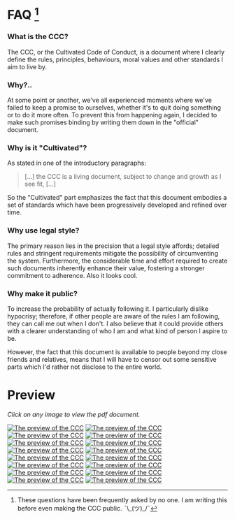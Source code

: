 # FAQ [^faq]
[^faq]: These questions have been frequently asked by no one. I am writing this
before even making the CCC public. ¯\\\_(ツ)\_/¯

### What is the CCC?
The CCC, or the Cultivated Code of Conduct, is a document where I clearly
define the rules, principles, behaviours, moral values and other standards I
aim to live by.

### Why?..
At some point or another, we've all experienced
moments where we've failed to keep a promise to ourselves, whether it's to quit
doing something or to do it more often. To prevent this from happening again, I
decided to make such promises binding by writing them down in the "official"
document.

### Why is it "Cultivated"?
As stated in one of the introductory paragraphs:

>[...] the CCC is a living document, subject to change and growth as I see fit, [...]

So the "Cultivated" part emphasizes the fact that this document embodies a set
of standards which have been progressively developed and refined
over time.

### Why use legal style?
The primary reason lies in the precision that a legal style affords; detailed
rules and stringent requirements mitigate the possibility of circumventing the
system. Furthermore, the considerable time and effort required to create such
documents inherently enhance their value, fostering a stronger commitment to
adherence. Also it looks cool.

### Why make it public?

To increase the probability of actually following it. I particularly dislike
hypocrisy; therefore, if other people are aware of the rules I am following,
they can call me out when I don't. I also believe that it could provide others
with a clearer understanding of who I am and what kind of person I aspire to
be. 

However, the fact that this document is available to people beyond my close
friends and relatives, means that I will have to censor out some sensitive parts
which I'd rather not disclose to the entire world.

# Preview
*Click on any image to view the pdf document.*
<!--PREVIEWS START-->
[![The preview of the CCC](./previews/CCC-00.jpg)](./Cultivated%20Code%20of%20Conduct.pdf)
[![The preview of the CCC](./previews/CCC-01.jpg)](./Cultivated%20Code%20of%20Conduct.pdf)
[![The preview of the CCC](./previews/CCC-02.jpg)](./Cultivated%20Code%20of%20Conduct.pdf)
[![The preview of the CCC](./previews/CCC-03.jpg)](./Cultivated%20Code%20of%20Conduct.pdf)
[![The preview of the CCC](./previews/CCC-04.jpg)](./Cultivated%20Code%20of%20Conduct.pdf)
[![The preview of the CCC](./previews/CCC-05.jpg)](./Cultivated%20Code%20of%20Conduct.pdf)
[![The preview of the CCC](./previews/CCC-06.jpg)](./Cultivated%20Code%20of%20Conduct.pdf)
[![The preview of the CCC](./previews/CCC-07.jpg)](./Cultivated%20Code%20of%20Conduct.pdf)
[![The preview of the CCC](./previews/CCC-08.jpg)](./Cultivated%20Code%20of%20Conduct.pdf)
[![The preview of the CCC](./previews/CCC-09.jpg)](./Cultivated%20Code%20of%20Conduct.pdf)
[![The preview of the CCC](./previews/CCC-10.jpg)](./Cultivated%20Code%20of%20Conduct.pdf)
[![The preview of the CCC](./previews/CCC-11.jpg)](./Cultivated%20Code%20of%20Conduct.pdf)
[![The preview of the CCC](./previews/CCC-12.jpg)](./Cultivated%20Code%20of%20Conduct.pdf)
[![The preview of the CCC](./previews/CCC-13.jpg)](./Cultivated%20Code%20of%20Conduct.pdf)
[![The preview of the CCC](./previews/CCC-14.jpg)](./Cultivated%20Code%20of%20Conduct.pdf)
[![The preview of the CCC](./previews/CCC-15.jpg)](./Cultivated%20Code%20of%20Conduct.pdf)
<!--PREVIEWS FINISH-->
